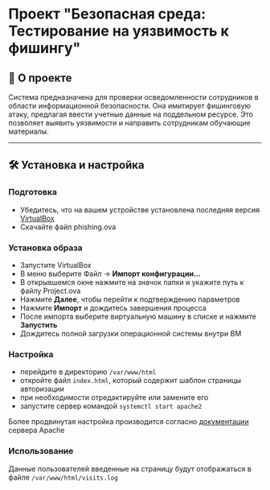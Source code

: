 # Проект "Безопасная среда: Тестирование на уязвимость к фишингу"

## 📖 О проекте
Система предназначена для проверки осведомленности сотрудников в области информационной безопасности. Она имитирует фишинговую атаку, предлагая ввести учетные данные на поддельном ресурсе. Это позволяет выявить уязвимости и направить сотрудникам обучающие материалы.

---

## 🛠️ Установка и настройка

### Подготовка
- Убедитесь, что на вашем устройстве установлена последняя версия [VirtualBox](https://www.virtualbox.org/)
-  Скачайте файл phishing.ova

### Установка образа
- Запустите VirtualBox
- В меню выберите Файл → **Импорт конфигурации...**
- В открывшемся окне нажмите на значок папки и укажите путь к файлу Project.ova
- Нажмите **Далее**, чтобы перейти к подтверждению параметров
- Нажмите **Импорт** и дождитесь завершения процесса
- После импорта выберите виртуальную машину в списке и нажмите **Запустить**
- Дождитесь полной загрузки операционной системы внутри ВМ


### Настройка
- перейдите в директорию ```/var/www/html```
- откройте файл ```index.html```, который содержит шаблон страницы авторизации
- при необходимости отредактируйте или замените его
- запустите сервер командой ```systemctl start apache2```
  
Более продвинутая настройка производится согласно [документации](https://httpd.apache.org/docs/2.4/) сервера Apache

### Использование
Данные пользователей введенные на страницу будут отображаться в файле ```/var/www/html/visits.log```
   

